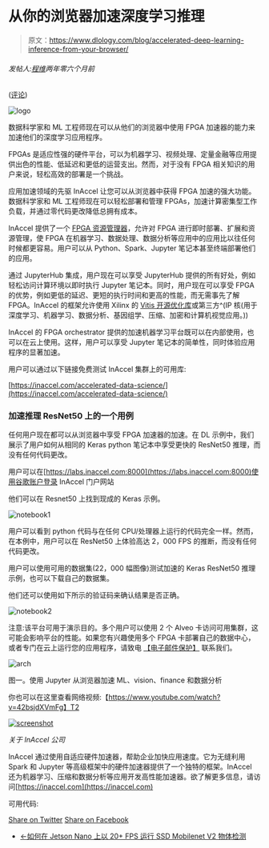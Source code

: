 # 从你的浏览器加速深度学习推理

> 原文：<https://www.dlology.com/blog/accelerated-deep-learning-inference-from-your-browser/>

###### 发帖人:[程维](/blog/author/Chengwei/)两年零六个月前

([评论](/blog/accelerated-deep-learning-inference-from-your-browser/#disqus_thread))

![logo](img/c11e523cc436d5be112068247d23bd43.png)

数据科学家和 ML 工程师现在可以从他们的浏览器中使用 FPGA 加速器的能力来加速他们的深度学习应用程序。

FPGAs 是适应性强的硬件平台，可以为机器学习、视频处理、定量金融等应用提供出色的性能、低延迟和更低的运营支出。然而，对于没有 FPGA 相关知识的用户来说，轻松高效的部署是一个挑战。

应用加速领域的先驱 InAccel 让您可以从浏览器中获得 FPGA 加速的强大功能。数据科学家和 ML 工程师现在可以轻松部署和管理 FPGAs，加速计算密集型工作负载，并通过零代码更改降低总拥有成本。

InAccel 提供了一个 [FPGA 资源管理器](https://inaccel.com/)，允许对 FPGA 进行即时部署、扩展和资源管理，使 FPGA 在机器学习、数据处理、数据分析等应用中的应用比以往任何时候都更容易。用户可以从 Python、Spark、Jupyter 笔记本甚至终端部署他们的应用。

通过 JupyterHub 集成，用户现在可以享受 JupyterHub 提供的所有好处，例如轻松访问计算环境以即时执行 Jupyter 笔记本。同时，用户现在可以享受 FPGA 的优势，例如更低的延迟、更短的执行时间和更高的性能，而无需事先了解 FPGA。InAccel 的框架允许使用 Xilinx 的 [Vitis 开源优化库](https://www.xilinx.com/products/design-tools/vitis/vitis-libraries.html#libraries)或第三方^(IP 核(用于深度学习、机器学习、数据分析、基因组学、压缩、加密和计算机视觉应用。))

InAccel 的 FPGA orchestrator 提供的加速机器学习平台既可以在内部使用，也可以在云上使用。这样，用户可以享受 Jupyter 笔记本的简单性，同时体验应用程序的显著加速。

用户可以通过以下链接免费测试 InAccel 集群上的可用库:

[https://inaccel.com/accelerated-data-science/](https://inaccel.com/accelerated-data-science/)

### 加速推理 ResNet50 上的一个用例

任何用户现在都可以从浏览器中享受 FPGA 加速器的加速。在 DL 示例中，我们展示了用户如何从相同的 Keras python 笔记本中享受更快的 ResNet50 推理，而没有任何代码更改。

用户可以在[https://labs.inaccel.com:8000](https://labs.inaccel.com:8000)使用谷歌账户登录 InAccel 门户网站

他们可以在 Resnet50 上找到现成的 Keras 示例。

![notebook1](img/f8935d96eb9af79636a7f10ca9fd25f1.png)

用户可以看到 python 代码与在任何 CPU/处理器上运行的代码完全一样。然而，在本例中，用户可以在 ResNet50 上体验高达 2，000 FPS 的推断，而没有任何代码更改。

用户可以使用可用的数据集(22，000 幅图像)测试加速的 Keras ResNet50 推理示例，也可以下载自己的数据集。

他们还可以使用如下所示的验证码来确认结果是否正确。

![notebook2](img/d85fd5b9e57f238c0800ca124383c9c6.png)

注意:该平台可用于演示目的。多个用户可以使用 2 个 Alveo 卡访问可用集群，这可能会影响平台的性能。如果您有兴趣使用多个 FPGA 卡部署自己的数据中心，或者专门在云上运行您的应用程序，请致电 [【电子邮件保护】](/cdn-cgi/l/email-protection#244d4a424b644d4a45474741480a474b49) 联系我们。

![arch](img/27b1c3647f7a3a1b55ab31149ab8e5f0.png)

图一。使用 Jupyter 从浏览器加速 ML、vision、finance 和数据分析

你也可以在这里查看网络视频:【https://www.youtube.com/watch?v=42bsjdXVmFg】T2

[![screenshot](img/54723d71fb2278cd96f7b717b199ba37.png)](https://www.youtube.com/watch?v=42bsjdXVmFg)

*关于 InAccel 公司*

InAccel 通过使用自适应硬件加速器，帮助企业加快应用速度。它为无缝利用 Spark 和 Jupyter 等高级框架中的硬件加速器提供了一个独特的框架。InAccel 还为机器学习、压缩和数据分析等应用开发高性能加速器。欲了解更多信息，请访问[https://inaccel.com](https://inaccel.com)

可用代码:

[Share on Twitter](https://twitter.com/intent/tweet?url=https%3A//www.dlology.com/blog/accelerated-deep-learning-inference-from-your-browser/&text=Accelerated%20Deep%20Learning%20inference%20from%20your%20browser) [Share on Facebook](https://www.facebook.com/sharer/sharer.php?u=https://www.dlology.com/blog/accelerated-deep-learning-inference-from-your-browser/)

*   [←如何在 Jetson Nano 上以 20+ FPS 运行 SSD Mobilenet V2 物体检测](/blog/how-to-run-ssd-mobilenet-v2-object-detection-on-jetson-nano-at-20-fps/)